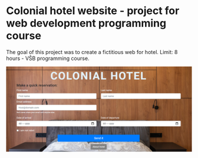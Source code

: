 # Colonial hotel website - project for web development programming course
The goal of this project was to create a fictitious web for hotel. Limit: 8 hours - VŠB programming course.

![Screenshot](1_Colonial.png)
